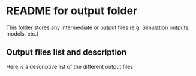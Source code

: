 # README for output folder
This folder stores any intermediate or output files (e.g. Simulation outputs, models, etc.)

## Output files list and description
Here is a descriptive list of the different output files
